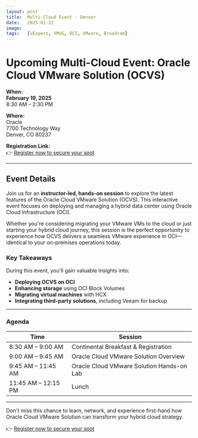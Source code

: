 ```yaml
---
layout: post
title:  Multi-Cloud Event - Denver
date:   2025-01-22
image:  
tags:   [vExpert, VMUG, OCI, VMware, Broadcom]
---
```

# Upcoming Multi-Cloud Event: Oracle Cloud VMware Solution (OCVS)

**When:**  
**February 19, 2025**  
8:30 AM – 2:30 PM  

**Where:**  
Oracle  
7700 Technology Way  
Denver, CO 80237  

**Registration Link:**  
👉 [Register now to secure your spot][registration]

---

## Event Details  

Join us for an **instructor-led, hands-on session** to explore the latest features of the Oracle Cloud VMware Solution (OCVS). This interactive event focuses on deploying and managing a hybrid data center using Oracle Cloud Infrastructure (OCI).  

Whether you're considering migrating your VMware VMs to the cloud or just starting your hybrid cloud journey, this session is the perfect opportunity to experience how OCVS delivers a seamless VMware experience in OCI—identical to your on-premises operations today.  

### Key Takeaways  
During this event, you'll gain valuable insights into:  
- **Deploying OCVS on OCI**  
- **Enhancing storage** using OCI Block Volumes  
- **Migrating virtual machines** with HCX  
- **Integrating third-party solutions**, including Veeam for backup  

---

### Agenda  

| **Time**          | **Session**                                |
|--------------------|--------------------------------------------|
| 8:30 AM – 9:00 AM | Continental Breakfast & Registration       |
| 9:00 AM – 9:45 AM | Oracle Cloud VMware Solution Overview      |
| 9:45 AM – 11:45 AM| Oracle Cloud VMware Solution Hands-on Lab  |
| 11:45 AM – 12:15 PM| Lunch                                     |

---

Don't miss this chance to learn, network, and experience first-hand how Oracle Cloud VMware Solution can transform your hybrid cloud strategy.  

👉 [Register now to secure your spot][registration]

[registration]: https://eventreg.oracle.com/profile/form/index.cfm?PKformID=0x10547243a7d4&source=CORP241204P00033:so:li:or:dg:ocl:::Linkedin&SC=:so:li:or:dg:ocl:::Linkedin&pcode=CORP241204P00033
